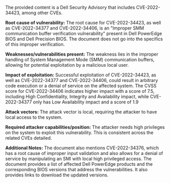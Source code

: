 The provided content is a Dell Security Advisory that includes CVE-2022-34423, among other CVEs.

**Root cause of vulnerability:**
The root cause for CVE-2022-34423, as well as CVE-2022-34377 and CVE-2022-34406, is an "Improper SMM communication buffer verification vulnerability" present in Dell PowerEdge BIOS and Dell Precision BIOS. The document does not go into the specifics of this improper verification.

**Weaknesses/vulnerabilities present:**
The weakness lies in the improper handling of System Management Mode (SMM) communication buffers, allowing for potential exploitation by a malicious local user.

**Impact of exploitation:**
Successful exploitation of CVE-2022-34423, as well as CVE-2022-34377 and CVE-2022-34406, could result in arbitrary code execution or a denial of service on the affected system. The CVSS score for CVE-2022-34406 indicates higher impact with a score of 7.5, including High Confidentiality, Integrity and Availability impact, while CVE-2022-34377 only has Low Availability impact and a score of 1.9

**Attack vectors:**
The attack vector is local, requiring the attacker to have local access to the system.

**Required attacker capabilities/position:**
The attacker needs high privileges on the system to exploit this vulnerability. This is consistent across the related CVEs detailed.

**Additional Notes:**
The document also mentions CVE-2022-34376, which has a root cause of improper input validation and also allows for a denial of service by manipulating an SMI with local high privileged access.
The document provides a list of affected Dell PowerEdge products and the corresponding BIOS versions that address the vulnerabilities. It also provides links to download the updated versions.